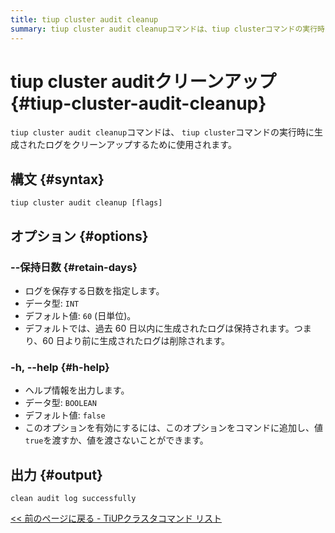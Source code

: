 ```yaml
---
title: tiup cluster audit cleanup
summary: tiup cluster audit cleanupコマンドは、tiup clusterコマンドの実行時に生成されたログをクリーンアップするために使用されます。このコマンドには、--保持日数オプションがあり、デフォルト値は60です。また、-h, --helpオプションを使用すると、ヘルプ情報が出力されます。出力はclean audit log successfullyです。
---
```


# tiup cluster auditクリーンアップ {#tiup-cluster-audit-cleanup}

`tiup cluster audit cleanup`コマンドは、 `tiup cluster`コマンドの実行時に生成されたログをクリーンアップするために使用されます。

## 構文 {#syntax}

```shell
tiup cluster audit cleanup [flags]
```

## オプション {#options}

### --保持日数 {#retain-days}

-   ログを保存する日数を指定します。
-   データ型: `INT`
-   デフォルト値: `60` (日単位)。
-   デフォルトでは、過去 60 日以内に生成されたログは保持されます。つまり、60 日より前に生成されたログは削除されます。

### -h, --help {#h-help}

-   ヘルプ情報を出力します。
-   データ型: `BOOLEAN`
-   デフォルト値: `false`
-   このオプションを有効にするには、このオプションをコマンドに追加し、値`true`を渡すか、値を渡さないことができます。

## 出力 {#output}

```shell
clean audit log successfully
```

[&lt;&lt; 前のページに戻る - TiUPクラスタコマンド リスト](/tiup/tiup-component-cluster.md#command-list)
